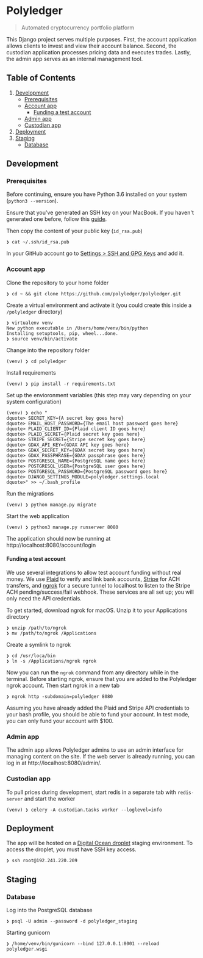 # Polyledger

> Automated cryptocurrency portfolio platform

This Django project serves multiple purposes. First, the account application allows clients to invest and view their account balance. Second, the custodian application processes pricing data and executes trades. Lastly, the admin app serves as an internal management tool.

## Table of Contents

1. [Development](#development)
    - [Prerequisites](#prerequisites)
    - [Account app](#account-app)
        - [Funding a test account](#funding-a-test-account)
    - [Admin app](#admin-app)
    - [Custodian app](#custodian-app)
2. [Deployment](#deployment)
3. [Staging](#staging)
    - [Database](#database)

## Development

### Prerequisites

Before continuing, ensure you have Python 3.6 installed on your system (`python3 --version`).

Ensure that you've generated an SSH key on your MacBook. If you haven't generated one before, follow this [guide](https://help.github.com/articles/generating-a-new-ssh-key-and-adding-it-to-the-ssh-agent/).

Then copy the content of your public key (`id_rsa.pub`)

```
❯ cat ~/.ssh/id_rsa.pub
```

In your GitHub account go to [Settings > SSH and GPG Keys](https://github.com/settings/keys) and add it.

### Account app

Clone the repository to your home folder

```
❯ cd ~ && git clone https://github.com/polyledger/polyledger.git
```

Create a virtual environment and activate it (you could create this inside a `/polyledger` directory)

```
❯ virtualenv venv
New python executable in /Users/home/venv/bin/python
Installing setuptools, pip, wheel...done.
❯ source venv/bin/activate
```

Change into the repository folder

```
(venv) ❯ cd polyledger
```

Install requirements

```
(venv) ❯ pip install -r requirements.txt
```

Set up the envioronment variables (this step may vary depending on your system configuration)

```
(venv) ❯ echo "
dquote> SECRET_KEY={A secret key goes here}
dquote> EMAIL_HOST_PASSWORD={The email host password goes here}
dquote> PLAID_CLIENT_ID={Plaid client ID goes here}
dquote> PLAID_SECRET={Plaid secret key goes here}
dquote> STRIPE_SECRET={Stripe secret key goes here}
dquote> GDAX_API_KEY={GDAX API key goes here}
dquote> GDAX_SECRET_KEY={GDAX secret key goes here}
dquote> GDAX_PASSPHRASE={GDAX passphrase goes here}
dquote> POSTGRESQL_NAME={PostgreSQL name goes here}
dquote> POSTGRESQL_USER={PostgreSQL user goes here}
dquote> POSTGRESQL_PASSWORD={PostgreSQL password goes here}
dquote> DJANGO_SETTINGS_MODULE=polyledger.settings.local
dquote>" >> ~/.bash_profile
```

Run the migrations

```
(venv) ❯ python manage.py migrate
```

Start the web application

```
(venv) ❯ python3 manage.py runserver 8080
```

The application should now be running at http://localhost:8080/account/login

#### Funding a test account

We use several integrations to allow test account funding without real money. We use [Plaid](https://plaid.com/) to verify and link bank accounts, [Stripe](https://stripe.com/) for ACH transfers, and [ngrok](https://ngrok.com) for a secure tunnel to localhost to listen to the Stripe ACH pending/success/fail webhook. These services are all set up; you will only need the API credentials.

To get started, download ngrok for macOS. Unzip it to your Applications directory

```
❯ unzip /path/to/ngrok
❯ mv /path/to/ngrok /Applications
```

Create a symlink to ngrok

```
❯ cd /usr/loca/bin
❯ ln -s /Applications/ngrok ngrok
```

Now you can run the `ngrok` command from any directory while in the terminal. Before starting ngrok, ensure that you are added to the Polyledger ngrok account. Then start ngrok in a new tab

```
❯ ngrok http -subdomain=polyledger 8080
```

Assuming you have already added the Plaid and Stripe API credentials to your bash profile, you should be able to fund your account. In test mode, you can only fund your account with $100.

### Admin app

The admin app allows Polyledger admins to use an admin interface for managing content on the site. If the web server is already running, you can log in at http://localhost:8080/admin/.

### Custodian app

To pull prices during development, start redis in a separate tab with `redis-server` and start the worker

```
(venv) ❯ celery -A custodian.tasks worker --loglevel=info
```

## Deployment

The app will be hosted on a [Digital Ocean droplet](https://cloud.digitalocean.com) staging environment. To access the droplet, you must have SSH key access.

```
❯ ssh root@192.241.220.209
```

## Staging

### Database

Log into the PostgreSQL database

```
❯ psql -U admin --password -d polyledger_staging
```

Starting gunicorn

```
❯ /home/venv/bin/gunicorn --bind 127.0.0.1:8001 --reload polyledger.wsgi
```
